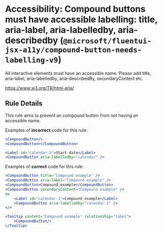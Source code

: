 # Accessibility: Compound buttons must have accessible labelling: title, aria-label, aria-labelledby, aria-describedby (`@microsoft/fluentui-jsx-a11y/compound-button-needs-labelling-v9`)

<!-- end auto-generated rule header -->

All interactive elements must have an accessible name.
Please add title, aria-label, aria-labelledby, aria-describedBy, secondaryContent etc.

<https://www.w3.org/TR/html-aria/>

## Rule Details

This rule aims to prevent an compound button from not having an accessible name.

Examples of **incorrect** code for this rule:

```jsx
<CompoundButton/>
<CompoundButton></CompoundButton>

<Label id="calendar-2">Start date</Label>
<CompoundButton aria-labelledby="calendar" />
```

Examples of **correct** code for this rule:

```jsx
<CompoundButton title="Compound example" />
<CompoundButton aria-label="Compound example" />
<CompoundButton>Compound example</CompoundButton>
<CompoundButton secondaryContent="Compound example" />
<>
    <Label id="calendar-1">Compound example</Label>
    <CompoundButton aria-labelledby="calendar-1" />
</>

<Tooltip content="Compound example" relationship="label">
    <CompoundButton/>
</Tooltip>
```